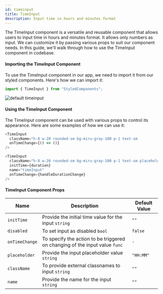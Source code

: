```yaml
---
id: timeinput
title: TimeInput
description: Input time in hours and minutes format
---
```


The TimeInput component is a versatile and reusable component that allows users
to input time in hours and minutes format. It allows only numbers as input. We
can customize it by passing various props to suit our component needs. In this
guide, we'll walk through how to use the TimeInput component in codebase.

#### Importing the TimeInput Component

To use the TimeInput component in our app, we need to import it from our styled
components. Here's how we can import it:

```javascript
import { TimeInput } from "StyledComponents";
```

![default timeinput](/img/timeinput/default.png)

#### Using the TimeInput Component

The TimeInput component can be used with various props to control its
appearance. Here are some examples of how we can use it:

```javascript
<TimeInput
  className="h-8 w-20 rounded-sm bg-miru-gray-100 p-1 text-sm
  onTimeChange={() => ()}
/>
```

```javascript
<TimeInput
  className="h-8 w-20 rounded-sm bg-miru-gray-100 p-1 text-sm placeholder:text-miru-gray-1000"
  initTime={duration}
  name="timeInput"
  onTimeChange={handleDurationChange}
/>
```

#### TimeInput Component Props

| Name           | Description                                                                 | Default Value |
| -------------- | --------------------------------------------------------------------------- | ------------- |
| `initTime`     | Provide the initial time value for the input `string`                       | `""`          |
| `disabled`     | To set input as disabled `bool`                                             | `false`       |
| `onTimeChange` | To specify the action to be triggered on changing of the input value `func` | `-`           |
| `placeholder`  | Provide the input placeholder value `string`                                | `"HH:MM"`     |
| `className`    | To provide external classnames to input `string`                            | `""`          |
| `name`         | Provide the name for the input `string`                                     | `""`          |
